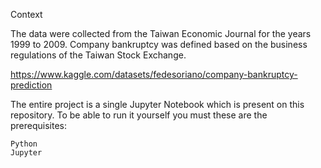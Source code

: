 Context

The data were collected from the Taiwan Economic Journal for the years 1999 to 2009. Company bankruptcy was defined based on the business regulations of the Taiwan Stock Exchange.

https://www.kaggle.com/datasets/fedesoriano/company-bankruptcy-prediction

The entire project is a single Jupyter Notebook which is present on this repository. To be able to run it yourself you must these are the prerequisites:

    Python
    Jupyter
